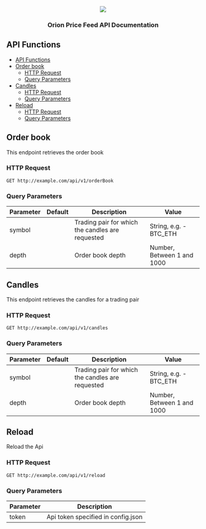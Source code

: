 
<p align="center">
  <a href="https://orionprotocol.io">
    <img src="https://orionprotocol.io/images/logo.png" />
  </a>
</p>

<h3 align="center">Orion Price Feed API Documentation</h3>

## API Functions

- [API Functions](#api-functions)
- [Order book](#order-book)
  - [HTTP Request](#http-request)
  - [Query Parameters](#query-parameters)
- [Candles](#candles)
  - [HTTP Request](#http-request-1)
  - [Query Parameters](#query-parameters-1)
- [Reload](#reload)
  - [HTTP Request](#http-request-2)
  - [Query Parameters](#query-parameters-2)

## Order book

This endpoint retrieves the order book

### HTTP Request

`GET http://example.com/api/v1/orderBook`

### Query Parameters

Parameter | Default | Description | Value
-|-|-|-
symbol || Trading pair for which the candles are requested | String, e.g. - BTC_ETH
depth || Order book depth | Number, Between 1 and 1000

## Candles

This endpoint retrieves the candles for a trading pair

### HTTP Request

`GET http://example.com/api/v1/candles`

### Query Parameters

Parameter | Default | Description | Value
-|-|-|-
symbol || Trading pair for which the candles are requested | String, e.g. - BTC_ETH
depth || Order book depth | Number, Between 1 and 1000

## Reload

Reload the Api

### HTTP Request

`GET http://example.com/api/v1/reload`

### Query Parameters

Parameter | Description
-|-
token | Api token specified in config.json